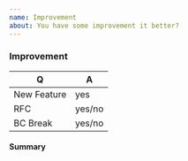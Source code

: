 ```yaml
---
name: Improvement
about: You have some improvement it better?
---
```


### Improvement
<!-- Fill in the relevant information below to help triage your issue. -->

|    Q        |   A
|------------ | ------
| New Feature | yes
| RFC         | yes/no
| BC Break    | yes/no

#### Summary
<!-- Provide a summary of the improvement you are submitting. -->
